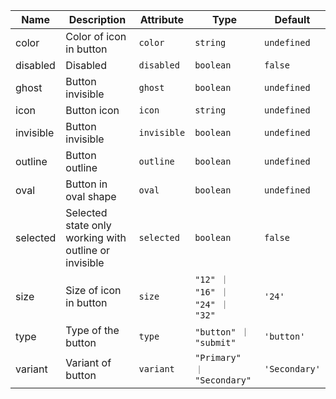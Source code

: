 <!--
SPDX-FileCopyrightText: 2022 Siemens AG

SPDX-License-Identifier: MIT
-->

| Name       | Description                   | Attribute        | Type                                      | Default             |
|------------|-------------------------------|------------------|-------------------------------------------|---------------------|
|color| Color of icon in  button | `color` | `string` | `undefined` |
|disabled| Disabled | `disabled` | `boolean` | `false` |
|ghost| Button invisible | `ghost` | `boolean` | `undefined` |
|icon| Button icon | `icon` | `string` | `undefined` |
|invisible| Button invisible | `invisible` | `boolean` | `undefined` |
|outline| Button outline | `outline` | `boolean` | `undefined` |
|oval| Button in oval shape | `oval` | `boolean` | `undefined` |
|selected| Selected state only working with outline or invisible | `selected` | `boolean` | `false` |
|size| Size of icon in button | `size` | `"12" ｜ "16" ｜ "24" ｜ "32"` | `'24'` |
|type| Type of the button | `type` | `"button" ｜ "submit"` | `'button'` |
|variant| Variant of button | `variant` | `"Primary" ｜ "Secondary"` | `'Secondary'` |
